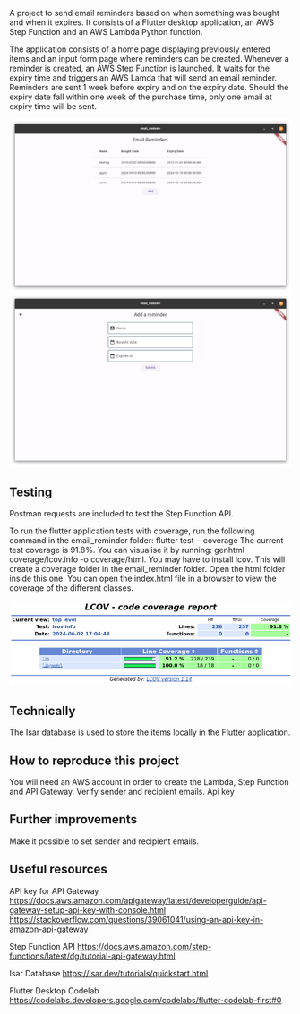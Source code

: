 A project to send email reminders based on when something was bought and when it expires. It consists of a Flutter desktop application, an AWS Step Function and an AWS Lambda Python function.

The application consists of a home page displaying previously entered items and an input form page where reminders can be created. Whenever a reminder is created, an AWS Step Function is launched. It waits for the expiry time and triggers an AWS Lamda that will send an email reminder. Reminders are sent 1 week before expiry and on the expiry date. Should the expiry date fall within one week of the purchase time, only one email at expiry time will be sent.

![Home Page](images/home.png) ![Adding a reminder](images/addition.png)

## Testing

Postman requests are included to test the Step Function API.

To run the flutter application tests with coverage, run the following command in the email_reminder folder: flutter test --coverage
The current test coverage is 91.8%. You can visualise it by running: genhtml coverage/lcov.info -o coverage/html. 
You may have to install lcov.
This will create a coverage folder in the email_reminder folder. Open the html folder inside this one. You can open the index.html file in a browser to view the coverage of the different classes.

![Application test coverage](https://github.com/thisorthat12/EmailReminder/blob/main/images/coverage.png)

## Technically

The Isar database is used to store the items locally in the Flutter application.

## How to reproduce this project

You will need an AWS account in order to create the Lambda, Step Function and API Gateway. 
Verify sender and recipient emails.
Api key

## Further improvements
Make it possible to set sender and recipient emails.

## Useful resources

API key for API Gateway
https://docs.aws.amazon.com/apigateway/latest/developerguide/api-gateway-setup-api-key-with-console.html
https://stackoverflow.com/questions/39061041/using-an-api-key-in-amazon-api-gateway

Step Function API
https://docs.aws.amazon.com/step-functions/latest/dg/tutorial-api-gateway.html

Isar Database
https://isar.dev/tutorials/quickstart.html

Flutter Desktop Codelab
https://codelabs.developers.google.com/codelabs/flutter-codelab-first#0
